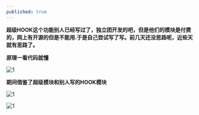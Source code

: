 ```yaml
---
published: true
---
```


**超级HOOK这个功能别人已经写过了，独立团开发的吧，但是他们的模块是付费的，网上有开源的但是不能用.于是自己尝试写了写。前几天还没思路呢，近些天就有思路了。**

**原理一看代码就懂**

![1](http://images.cnblogs.com/cnblogs_com/slover/1202587/o_%e6%89%8b%e5%bf%83%e8%be%93%e5%85%a5%e6%b3%95%e6%88%aa%e5%9b%be20180805182530837.jpg)

**期间借鉴了超级模块和别人写的HOOK模块**

![1](http://images.cnblogs.com/cnblogs_com/slover/1202587/o_%e6%89%8b%e5%bf%83%e8%be%93%e5%85%a5%e6%b3%95%e6%88%aa%e5%9b%be20180805183252508.jpg)

![1](http://images.cnblogs.com/cnblogs_com/slover/1202587/o_%e6%89%8b%e5%bf%83%e8%be%93%e5%85%a5%e6%b3%95%e6%88%aa%e5%9b%be20180805183300812.jpg)
